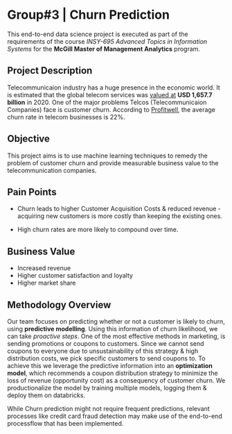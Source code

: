 # Group#3 | Churn Prediction 

This end-to-end data science project is executed as part of the requirements of the course *INSY-695 Advanced Topics in Information Systems* for the **McGill Master of Management Analytics** program. 

## Project Description

Telecommunicaion industry has a huge presence in the economic world. It is estimated that the global telecom services was [valued at](https://www.grandviewresearch.com/industry-analysis/global-telecom-services-market)  **USD 1,657.7 billion** in 2020. One of the major problems Telcos (Telecommunicaion Companies) face is customer churn. According to [Profitwell](https://www.smartlook.com/blog/customer-churn-retention/), the average churn rate in telecom businesses is 22%.

## Objective

This project aims is to use machine learning techniques to remedy the problem of customer churn and provide measurable business value to the telecommunication companies. 

## Pain Points

- Churn leads to higher Customer Acquisition Costs & reduced revenue - acquiring new customers is more costly than keeping the existing ones.

- High churn rates are more likely to compound over time. 

## Business Value

- Increased revenue
- Higher customer satisfaction and loyalty
- Higher market share

## Methodology Overview

Our team focuses on predicting whether or not a customer is likely to churn, using **predictive modelling**. Using this information of churn likelihood, we can take *proactive steps*. One of the most effective methods in marketing, is sending promotions or coupons to customers. Since we cannot send coupons to everyone due to unsustainability of this strategy & high distribution costs, we pick specific customers to send coupons to. To achieve this we leverage the predictive information into an **optimization model**, which recommends a coupon distribution strategy to minimize the loss of revenue (opportunity cost) as a consequency of customer churn. We productionalize the model by training multiple models, logging them & deploy them on databricks. 

While Churn prediction might not require frequent predictions, relevant processes like credit card fraud detection may make use of the end-to-end processflow that has  been implemented.
